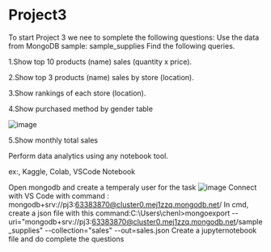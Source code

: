 # Project3
To start Project 3 we nee to somplete the following questions:
Use the data from MongoDB sample: sample_supplies
Find the following queries.

1.Show top 10 products (name) sales (quantity x price).

2.Show top 3 products (name) sales by store (location).

3.Show rankings of each store (location).

4.Show purchased method by gender table

 ![image](https://github.com/DarkFlameDra/Project3/assets/148003597/e4a72678-365d-40a3-a790-9c1234b5d329)

5.Show monthly total sales 

Perform data analytics using any notebook tool. 

ex:, Kaggle, Colab, VSCode Notebook 

Open mongodb and create a temperaly user for the task
![image](https://github.com/DarkFlameDra/Project3/assets/148003597/03782b82-701a-4dbe-8135-bbbcd2a07d55)
Connect with VS Code with command :
mongodb+srv://pj3:63383870@cluster0.mej1zzq.mongodb.net/
In cmd, create a json file with this command:C:\Users\chenl>mongoexport --uri="mongodb+srv://pj3:63383870@cluster0.mej1zzq.mongodb.net/sample_supplies" --collection="sales" --out=sales.json
Create a jupyternotebook file and do complete the questions
